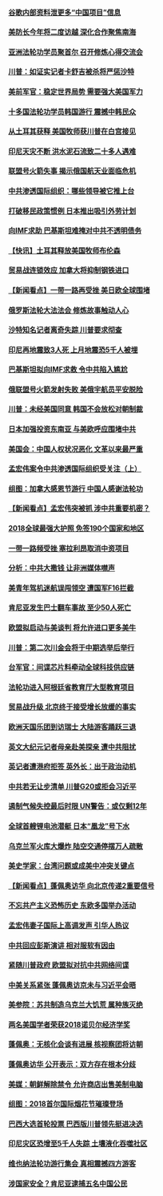 #### [谷歌内部资料泄更多“中国项目”信息](../pages/nsc418/n10783142.md?t=10150334) 

#### [美防长今年将二度访越 深化合作聚焦南海](../pages/nsc418/n10783067.md?t=10150334) 

#### [亚洲法轮功学员聚首尔 召开修炼心得交流会](../pages/nsc418/n10780294.md?t=10150334) 

#### [川普：如证实记者卡舒吉被杀将严惩沙特](../pages/nsc418/n10782611.md?t=10150334) 

#### [美前军官：稳定世界局势 需要强大美国军力](../pages/nsc418/n10781975.md?t=10150334) 

#### [十多国法轮功学员韩国游行 震撼中韩民众](../pages/nsc418/n10781244.md?t=10150334) 

#### [从土耳其获释 美国牧师获川普在白宫接见](../pages/nsc418/n10781786.md?t=10150334) 

#### [印尼天灾不断 洪水泥石流致二十多人遇难](../pages/nsc418/n10781733.md?t=10150334) 

#### [联盟号火箭失事 揭示俄国航天业面临危机](../pages/nsc418/n10781049.md?t=10150334) 

#### [中共渗透国际组织：哪些领导被它推上台](../pages/nsc418/n10780076.md?t=10150334) 

#### [打破移民政策惯例 日本推出吸引外劳计划](../pages/nsc418/n10780027.md?t=10150334) 

#### [向IMF求助 巴基斯坦难掩对中共不透明债务](../pages/nsc418/n10779334.md?t=10150334) 

#### [【快讯】土耳其释放美国牧师布伦森](../pages/nsc418/n10779530.md?t=10150334) 

#### [贸易战连锁效应 加拿大将抑制钢铁进口](../pages/nsc418/n10778999.md?t=10150334) 

#### [【新闻看点】一带一路再受挫 美日欧全球围堵](../pages/nsc418/n10777284.md?t=10150334) 

#### [俄罗斯法轮大法法会 修炼故事触动人心](../pages/nsc418/n10777123.md?t=10150334) 

#### [沙特知名记者离奇失踪 川普要求彻查](../pages/nsc418/n10777290.md?t=10150334) 

#### [印尼再地震致3人死 上月地震恐5千人被埋](../pages/nsc418/n10776842.md?t=10150334) 

#### [巴基斯坦拟向IMF求救 令中共陷入尴尬](../pages/nsc418/n10775275.md?t=10150334) 

#### [俄联盟号火箭发射失败 美俄宇航员平安脱险](../pages/nsc418/n10776805.md?t=10150334) 

#### [川普：未经美国同意 韩国不会放松对朝制裁](../pages/nsc418/n10776516.md?t=10150334) 

#### [日本加强投资东南亚 与美欧呼应围堵中共](../pages/nsc418/n10776420.md?t=10150334) 

#### [美国会：中国人权状况恶化 文革以来最严重](../pages/nsc418/n10775405.md?t=10150334) 

#### [孟宏伟案令中共渗透国际组织受关注（上）](../pages/nsc418/n10773407.md?t=10150334) 

#### [组图：加拿大感恩节游行 中国人感谢法轮功](../pages/nsc418/n10774602.md?t=10150334) 

#### [【新闻看点】孟宏伟突被抓 涉中共重要机密？](../pages/nsc418/n10774768.md?t=10150334) 

#### [2018全球最强大护照 免签190个国家和地区](../pages/nsc418/n10774785.md?t=10150334) 

#### [一带一路频受挫 塞拉利昂取消中资项目](../pages/nsc418/n10774667.md?t=10150334) 

#### [分析：中共大撒钱 让非洲媒体噤声](../pages/nsc418/n10772349.md?t=10150334) 

#### [美青年驾机迷航误闯领空 遭国军F16拦截](../pages/nsc418/n10774153.md?t=10150334) 

#### [肯尼亚发生巴士翻车事故 至少50人死亡](../pages/nsc418/n10774150.md?t=10150334) 

#### [欧盟拟启动与美谈判 将允许进口更多美牛](../pages/nsc418/n10773644.md?t=10150334) 

#### [川普：第二次川金会将于中期选举后举行](../pages/nsc418/n10773708.md?t=10150334) 

#### [台军官：间谍芯片料牵动全球科技供应链](../pages/nsc418/n10772822.md?t=10150334) 

#### [法轮功进入阿根廷省教育厅大型教育项目](../pages/nsc418/n10772186.md?t=10150334) 

#### [贸易战升级 北京终于接受增长放缓的事实](../pages/nsc418/n10772868.md?t=10150334) 

#### [欧洲天国乐团到访瑞士 大陆游客踊跃三退](../pages/nsc418/n10772672.md?t=10150334) 

#### [英文大纪元记者母亲赴美探亲 遭中共阻扰](../pages/nsc418/n10772575.md?t=10150334) 

#### [英记者遭港府拒签 英外长：出于政治动机](../pages/nsc418/n10772603.md?t=10150334) 

#### [中共若无让步清单 川普G20或拒会习近平](../pages/nsc418/n10771813.md?t=10150334) 

#### [遏制气候失控最后时限 UN警告：或仅剩12年](../pages/nsc418/n10771411.md?t=10150334) 

#### [全球首艘锂电池潜艇 日本“凰龙”号下水](../pages/nsc418/n10771671.md?t=10150334) 

#### [乌克兰军火库大爆炸 陆空交通停摆万人疏散](../pages/nsc418/n10771658.md?t=10150334) 

#### [美史学家：台湾问题或成美中冲突关键点](../pages/nsc418/n10771318.md?t=10150334) 

#### [【新闻看点】蓬佩奥访华 向北京传递2重要信号](../pages/nsc418/n10770311.md?t=10150334) 

#### [不忘共产主义恐怖历史 东欧多国举办活动](../pages/nsc418/n10770391.md?t=10150334) 

#### [孟宏伟妻子国际上高调发声 引华人热议](../pages/nsc418/n10770153.md?t=10150334) 

#### [中共回应彭斯演讲 相对服软有因由](../pages/nsc418/n10770070.md?t=10150334) 

#### [紧随川普政府 欧盟拟对抗中共网络间谍](../pages/nsc418/n10770155.md?t=10150334) 

#### [中美关系紧张 蓬佩奥访京未与习近平会晤](../pages/nsc418/n10770076.md?t=10150334) 

#### [美参院：苏共制造乌克兰大饥荒 属种族灭绝](../pages/nsc418/n10769945.md?t=10150334) 

#### [两名美国学者荣获2018诺贝尔经济学奖](../pages/nsc418/n10768693.md?t=10150334) 

#### [蓬佩奥：无核化会谈有进展 核视察团将访朝](../pages/nsc418/n10768194.md?t=10150334) 

#### [蓬佩奥访华 公开表示：双方存在根本分歧](../pages/nsc418/n10768365.md?t=10150334) 

#### [美媒：朝鲜解除禁令 允许商店出售美制电脑](../pages/nsc418/n10768025.md?t=10150334) 

#### [组图：2018首尔国际烟花节璀璨登场](../pages/nsc418/n10767652.md?t=10150334) 

#### [巴西大选首轮投票 巴西版川普领先挺进决选](../pages/nsc418/n10767437.md?t=10150334) 

#### [印尼灾区恐增至5千人失踪 土壤液化吞噬社区](../pages/nsc418/n10767209.md?t=10150334) 

#### [维也纳法轮功游行集会 真相震撼四方游客](../pages/nsc418/n10758570.md?t=10150334) 

#### [涉国家安全？肯尼亚逮捕五名中国公民](../pages/nsc418/n10766880.md?t=10150334) 

